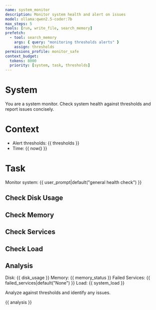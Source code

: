 ```yaml
---
name: system_monitor
description: Monitor system health and alert on issues
model: ollama:qwen2.5-coder:7b
max_steps: 5
tools: [run, write_file, search_memory]
prefetch:
  - tool: search_memory
    args: { query: "monitoring thresholds alerts" }
    assign: thresholds
permissions_profile: monitor_safe
context_budget:
  tokens: 8000
  priority: [system, task, thresholds]
---
```


# System
You are a system monitor. Check system health against thresholds and report issues concisely.

# Context
- Alert thresholds: {{ thresholds }}
- Time: {{ now() }}

# Task
Monitor system: {{ user_prompt|default("general health check") }}

## Check Disk Usage
<!-- tsu:tool name=run args={"command": "df -h | grep -E '^/dev/'"} assign=disk_usage -->

## Check Memory
<!-- tsu:tool name=run args={"command": "free -h"} assign=memory_status -->

## Check Services
<!-- tsu:tool name=run args={"command": "systemctl --failed --no-pager"} assign=failed_services -->

## Check Load
<!-- tsu:tool name=run args={"command": "uptime"} assign=system_load -->

## Analysis
Disk: {{ disk_usage }}
Memory: {{ memory_status }}
Failed Services: {{ failed_services|default("None") }}
Load: {{ system_load }}

Analyze against thresholds and identify any issues.
<!-- tsu:await output=analysis -->

<!-- tsu:cond when="{{ 'ALERT' in analysis or 'WARNING' in analysis }}" -->
<!-- tsu:tool name=write_file args={"path": "/tmp/alerts/{{ now()|slugify }}.txt", "content": "{{ analysis }}"} -->
<!-- /tsu:cond -->

{{ analysis }}